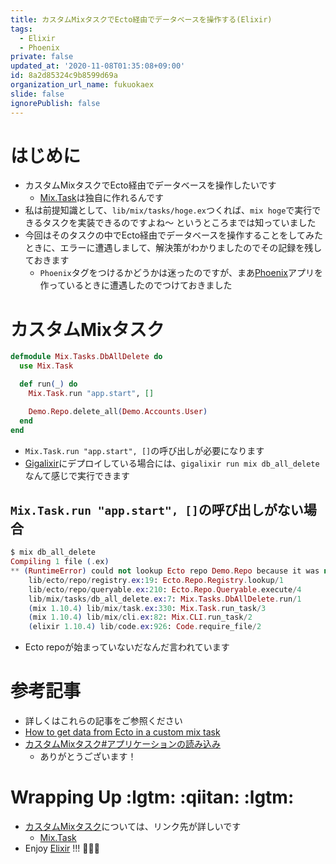 ```yaml
---
title: カスタムMixタスクでEcto経由でデータベースを操作する(Elixir)
tags:
  - Elixir
  - Phoenix
private: false
updated_at: '2020-11-08T01:35:08+09:00'
id: 8a2d85324c9b8599d69a
organization_url_name: fukuokaex
slide: false
ignorePublish: false
---
```

# はじめに
- カスタムMixタスクでEcto経由でデータベースを操作したいです
    - [Mix.Task](https://hexdocs.pm/mix/Mix.Task.html#content)は独自に作れるんです
- 私は前提知識として、`lib/mix/tasks/hoge.ex`つくれば、`mix hoge`で実行できるタスクを実装できるのですよね〜 というところまでは知っていました
- 今回はそのタスクの中でEcto経由でデータベースを操作することをしてみたときに、エラーに遭遇しまして、解決策がわかりましたのでその記録を残しておきます
    - `Phoenix`タグをつけるかどうかは迷ったのですが、まあ[Phoenix](https://www.phoenixframework.org/)アプリを作っているときに遭遇したのでつけておきました


# カスタムMixタスク
```elixir:lib/mix/tasks/db_all_delete.ex
defmodule Mix.Tasks.DbAllDelete do
  use Mix.Task

  def run(_) do
    Mix.Task.run "app.start", []

    Demo.Repo.delete_all(Demo.Accounts.User)
  end
end
```

- `Mix.Task.run "app.start", []`の呼び出しが必要になります
- [Gigalixir](https://gigalixir.com/)にデプロイしている場合には、`gigalixir run mix db_all_delete`なんて感じで実行できます

## `Mix.Task.run "app.start", []`の呼び出しがない場合

```elixir
$ mix db_all_delete                                                                                                                     
Compiling 1 file (.ex)
** (RuntimeError) could not lookup Ecto repo Demo.Repo because it was not started or it does not exist
    lib/ecto/repo/registry.ex:19: Ecto.Repo.Registry.lookup/1
    lib/ecto/repo/queryable.ex:210: Ecto.Repo.Queryable.execute/4
    lib/mix/tasks/db_all_delete.ex:7: Mix.Tasks.DbAllDelete.run/1
    (mix 1.10.4) lib/mix/task.ex:330: Mix.Task.run_task/3
    (mix 1.10.4) lib/mix/cli.ex:82: Mix.CLI.run_task/2
    (elixir 1.10.4) lib/code.ex:926: Code.require_file/2

```
- Ecto repoが始まっていないだなんだ言われています

# 参考記事
- 詳しくはこれらの記事をご参照ください
- [How to get data from Ecto in a custom mix task](https://stackoverflow.com/questions/38225406/how-to-get-data-from-ecto-in-a-custom-mix-task)
- [カスタムMixタスク#アプリケーションの読み込み](https://elixirschool.com/ja/lessons/basics/mix-tasks/#%E3%82%A2%E3%83%97%E3%83%AA%E3%82%B1%E3%83%BC%E3%82%B7%E3%83%A7%E3%83%B3%E3%81%AE%E8%AA%AD%E3%81%BF%E8%BE%BC%E3%81%BF)
    - ありがとうございます！

# Wrapping Up :lgtm: :qiitan: :lgtm:
- [カスタムMixタスク](https://elixirschool.com/ja/lessons/basics/mix-tasks)については、リンク先が詳しいです
    - [Mix.Task](https://hexdocs.pm/mix/Mix.Task.html#content)
- Enjoy [Elixir](https://elixir-lang.org/) !!! :rocket::rocket::rocket: 
